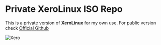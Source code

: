 # Private XeroLinux ISO Repo

This is a private version of **XeroLinux** for my own use. For public version check [Official Github](https://github.com/xerolinux/xero_iso)

![Xero](https://i.imgur.com/ujPgkvC.png)
